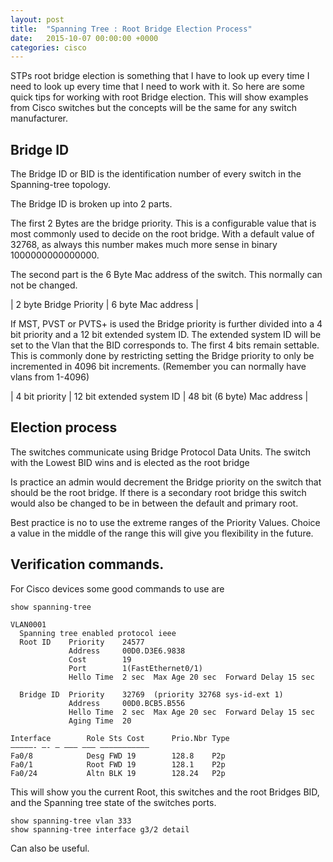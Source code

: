 ```yaml
---
layout: post
title:  "Spanning Tree : Root Bridge Election Process"
date:   2015-10-07 00:00:00 +0000
categories: cisco
---
```

STPs root bridge election is something that I have to look up every time I need to look up every time that I need to work with it. So here are some quick tips for working with root Bridge election. This will show examples from Cisco switches but the concepts will be the same for any switch manufacturer.

## Bridge ID
The Bridge ID or BID is the identification number of every switch in the Spanning-tree topology.

The Bridge ID is broken up into 2 parts.

The first 2 Bytes are the bridge priority. This is a configurable value that is most commonly used to decide on the root bridge. With a default value of 32768, as always this number makes much more sense in binary 1000000000000000.

The second part is the 6 Byte Mac address of the switch. This normally can not be changed.

| 2 byte Bridge Priority | 6 byte Mac address |



If MST, PVST or PVTS+ is used the Bridge priority is further divided into a 4 bit priority and a 12 bit extended system ID. The extended system ID will be set to the Vlan that the BID corresponds to. The first 4 bits remain settable. This is commonly done by restricting setting the Bridge priority to only be incremented in 4096 bit increments. (Remember you can normally have vlans from 1-4096)

| 4 bit priority | 12 bit extended system ID | 48 bit (6 byte) Mac address |

## Election process
The switches communicate using Bridge Protocol Data Units. The switch with the Lowest BID wins and is elected as the root bridge

Is practice an admin would decrement the Bridge priority on the switch that should be the root bridge. If there is a secondary root bridge this switch would also be changed to be in between the default and primary root.

Best practice is no to use the extreme ranges of the Priority Values. Choice a value in the middle of the range this will give you flexibility in the future.

## Verification commands.
For Cisco devices some good commands to use are
```
show spanning-tree

VLAN0001
  Spanning tree enabled protocol ieee
  Root ID    Priority    24577
             Address     00D0.D3E6.9838
             Cost        19
             Port        1(FastEthernet0/1)
             Hello Time  2 sec  Max Age 20 sec  Forward Delay 15 sec

  Bridge ID  Priority    32769  (priority 32768 sys-id-ext 1)
             Address     00D0.BCB5.B556
             Hello Time  2 sec  Max Age 20 sec  Forward Delay 15 sec
             Aging Time  20

Interface        Role Sts Cost      Prio.Nbr Type
—————- —- — ——— ——– ——————————–
Fa0/8            Desg FWD 19        128.8    P2p
Fa0/1            Root FWD 19        128.1    P2p
Fa0/24           Altn BLK 19        128.24   P2p
```
This will show you the current Root, this switches and the root Bridges BID, and the Spanning tree state of the switches ports.
```
show spanning-tree vlan 333
show spanning-tree interface g3/2 detail
```
Can also be useful.
